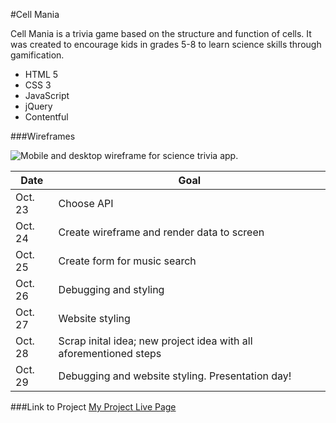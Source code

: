 #Cell Mania

Cell Mania is a trivia game based on the structure and function of cells. It was created to encourage kids in grades 5-8 to learn science skills through gamification.

- HTML 5
- CSS 3
- JavaScript
- jQuery
- Contentful

###Wireframes

![Mobile and desktop wireframe for science trivia app.](https://i.imgur.com/nBRbrjK.jpg)

| Date | Goal |
|-----|-----|
|Oct. 23|Choose API|
|Oct. 24|Create wireframe and render data to screen|
|Oct. 25|Create form for music search|
|Oct. 26|Debugging and styling|
|Oct. 27|Website styling|
|Oct. 28|Scrap inital idea; new project idea with all aforementioned steps|
|Oct. 29|Debugging and website styling. Presentation day!|

###Link to Project
[My Project Live Page](https://turmeric-project-one.vercel.app/)